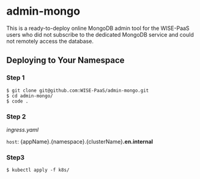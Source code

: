 # admin-mongo

This is a ready-to-deploy online MongoDB admin tool for the WISE-PaaS users who did not subscribe to the dedicated MongoDB service and could not remotely access the database.

## Deploying to Your Namespace

### Step 1

```shell
$ git clone git@github.com:WISE-PaaS/admin-mongo.git
$ cd admin-mongo/
$ code .
```

### Step 2

_ingress.yaml_

``host``: {appName}.{namespace}.{clusterName}**.en.internal**

### Step3

```shell
$ kubectl apply -f k8s/
```